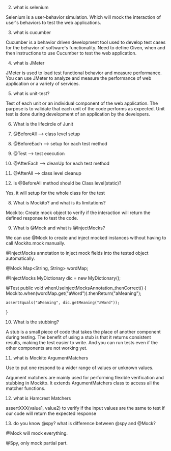 2. what is selenium

Selenium is a user-behavior simulation. Which will mock the interaction of user's behaviors to test the web applications. 

3. what is cucumber

Cucumber is a behavior driven development tool used to develop test cases for the behavior of software's functionality. Need to define Given, when and then instructions to use Cucumber to test the web application.

4. what is JMeter

JMeter is used to load test functional behavior and measure performance. You can use JMeter to analyze and measure the performance of web application or a variety of services.

5. what is unit-test?

Test of each unit or an individual component of the web application. The purpose is to validate that each unit of the code performs as expected. Unit test is done during development of an application by the developers. 

6. What is the lifecircle of Junit

1. @BeforeAll --> class level setup
2. @BeforeEach --> setup for each test method
3. @Test --> test execution
4. @AfterEach --> cleanUp for each test method
5. @AfterAll --> class level cleanup

7. Is @BeforeAll method should be Class level(static)?

Yes, it will setup for the whole class for the test

8. What is Mockito? and what is its limitations?

Mockito: Create mock object to verify if the interaction will return the defined response to test the code. 

9. What is @Mock and what is @InjectMocks?

We can use @Mock to create and inject mocked instances without having to call Mockito.mock manually.

@InjectMocks annotation to inject mock fields into the tested object automatically.

@Mock
Map<String, String> wordMap;

@InjectMocks
MyDictionary dic = new MyDictionary();

@Test
public void whenUseInjectMocksAnnotation_thenCorrect() {
    Mockito.when(wordMap.get("aWord")).thenReturn("aMeaning");

    assertEquals("aMeaning", dic.getMeaning("aWord"));
}

10. What is the stubbing?

A stub is a small piece of code that takes the place of another component during testing. The benefit of using a stub is that it returns consistent results, making the test easier to write. And you can run tests even if the other components are not working yet.

11. what is Mockito ArgumentMatchers

Use to put one respond to a wider range of values or unknown values.

Argument matchers are mainly used for performing flexible verification and stubbing in Mockito. It extends ArgumentMatchers class to access all the matcher functions.

12. what is Hamcrest Matchers

assertXXX(value1, value2) to verify if the input values are the same to test if our code will return the expected response

13. do you know @spy? what is difference between @spy and @Mock?

@Mock will mock everything.

@Spy, only mock partial part.